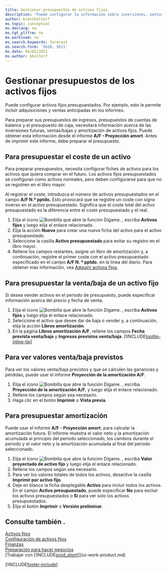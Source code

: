 ```yaml
---
title: Gestionar presupuestos de activos fijos
description: 'Puede configurar la información sobre inversiones, ventas/bajas y amortizaciones futuras de activos fijos como ayuda para preparar presupuestos y previsiones.'
author: brentholtorf
ms.topic: conceptual
ms.devlang: na
ms.tgt_pltfrm: na
ms.workload: na
ms.search.keywords: forecast
ms.search.form: '5610, 5611'
ms.date: 04/01/2021
ms.author: bholtorf
---
```

# <a name="manage-budgets-for-fixed-assets"></a>Gestionar presupuestos de los activos fijos

Puede configurar activos fijos presupuestados. Por ejemplo, esto le permite incluir adquisiciones y ventas anticipadas en los informes.  

Para preparar sus presupuestos de ingresos, presupuestos de cuentas de balance y el presupuesto de caja, necesitará información acerca de las inversiones futuras, ventas/bajas y amortización de activos fijos. Puede obtener esta información desde el informe **A/F - Proyección amort**. Antes de imprimir este informe, debe preparar el presupuesto.  

## <a name="to-budget-the-acquisition-cost-of-a-fixed-asset"></a>Para presupuestar el coste de un activo

Para preparar presupuestos, necesita configurar fiches de activos para los activos que quiera comprar en el futuro. Los activos fijos presupuestados se configuran como activos normales, pero deben configurarse para que no se registren en el libro mayor.

Al registrar el coste, introduzca el número de activos presupuestados en el campo **A/F N.º pptdo.** Esto provocará que se registre un coste con signo inverso en el activo presupuestado. Significa que el coste total del activo presupuestado es la diferencia entre el coste presupuestado y el real.

1. Elija el icono ![Bombilla que abre la función Dígame.](media/ui-search/search_small.png "Dígame qué desea hacer") , escriba **Activos fijos** y luego elija el enlace relacionado.
2. Elija la acción **Nuevo** para crear una nueva ficha del activo para el activo presupuestado.
3. Seleccione la casilla **Activo presupuestado** para evitar su registro en el libro mayor.
4. Rellene los campos restantes, asigne un libro de amortización y, a continuación, registre el primer coste con el activo presupuestado especificado en el campo **A/F N. º pptdo.** en la línea del diario. Para obtener más información, vea [Adquirir activos fijos](fa-how-acquire.md).

## <a name="to-budget-the-disposal-of-a-fixed-asset"></a>Para presupuestar la venta/baja de un activo fijo

Si desea vender activos en el periodo de presupuesto, puede especificar información acerca del precio y fecha de venta.

1. Elija el icono ![Bombilla que abre la función Dígame.](media/ui-search/search_small.png "Dígame qué desea hacer") , escriba **Activos fijos** y luego elija el enlace relacionado.
2. Seleccione el activo que desee dar de baja o vender y, a continuación, elija la acción **Libros amortización**.
3. En la página **Libros amortización A/F**, rellene los campos **Fecha prevista venta/baja** y **Ingresos previstos venta/baja**. [!INCLUDE[tooltip-inline-tip](includes/tooltip-inline-tip_md.md)]

## <a name="to-view-projected-disposal-values"></a>Para ver valores venta/baja previstos

Para ver los valores venta/baja previstos y que se calculen las ganancias y pérdidas, puede usar el informe **Proyección de la amortización A/F**.

1. Elija el icono ![Bombilla que abre la función Dígame.](media/ui-search/search_small.png "Dígame qué desea hacer") , escriba **Proyección de la amortización A/F**, y luego elija el enlace relacionado.
2. Rellene los campos según sea necesario.
3. Haga clic en el botón **Imprimir** o **Vista previa**.

## <a name="to-budget-depreciation"></a>Para presupuestar amortización

Puede usar el informe **A/F - Proyección amort.** para calcular la amortización futura. El informe muestra el valor neto y la amortización acumulada al principio del periodo seleccionado, los cambios durante el periodo y el valor neto y la amortización acumulada al final del periodo seleccionado.

1. Elija el icono ![Bombilla que abre la función Dígame.](media/ui-search/search_small.png "Dígame qué desea hacer") , escriba **Valor proyectado de activo fijo** y luego elija el enlace relacionado.
2. Rellene los campos según sea necesario.
3. Para ver los valores totales de todos los activos, desactive la casilla **Imprimir por activo fijo**.
4. Deje en blanco la ficha desplegable **Activo** para incluir todos los activos. En el campo **Activo presupuestado**, puede especificar **No** para excluir los activos presupuestados o **Sí** para ver solo los activos presupuestados.
5. Elija el botón **Imprimir** o **Versión preliminar**.

## <a name="see-also"></a>Consulte también .

[Activos fijos](fa-manage.md)  
[Configuración de activos fijos](fa-setup.md)  
[Finanzas](finance.md)  
[Preparación para hacer negocios](ui-get-ready-business.md)  
[Trabajar con [!INCLUDE[prod_short](includes/prod_short.md)]](ui-work-product.md)


[!INCLUDE[footer-include](includes/footer-banner.md)]
